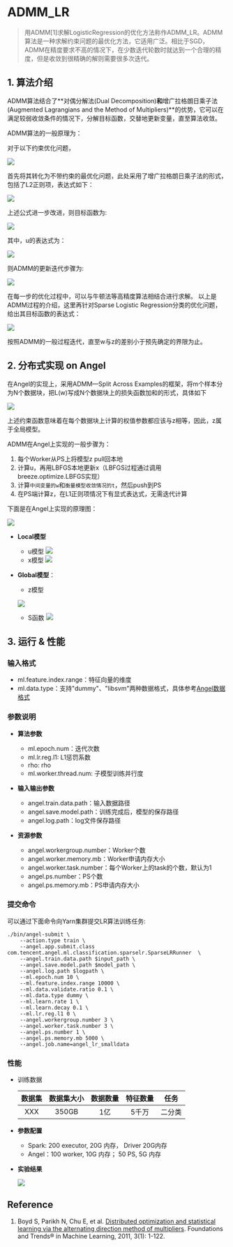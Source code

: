 # ADMM_LR

> 用ADMM[1]求解LogisticRegression的优化方法称作ADMM_LR。ADMM算法是一种求解约束问题的最优化方法，它适用广泛。相比于SGD，ADMM在精度要求不高的情况下，在少数迭代轮数时就达到一个合理的精度，但是收敛到很精确的解则需要很多次迭代。

## 1. 算法介绍

ADMM算法结合了**对偶分解法(Dual Decomposition)**和**增广拉格朗日乘子法(Augmented Lagrangians and the Method of Multipliers)**的优势，它可以在满足较弱收敛条件的情况下，分解目标函数，交替地更新变量，直至算法收敛。

ADMM算法的一般原理为：

对于以下约束优化问题，

![](../img/admm_general.png)

首先将其转化为不带约束的最优化问题，此处采用了增广拉格朗日乘子法的形式，包括了L2正则项，表达式如下：

![](../img/admm_l2.png)

上述公式进一步改进，则目标函数为:

![](../img/admm_loss_dual.png)

其中，u的表达式为：

![](../img/admm_u.png)

则ADMM的更新迭代步骤为:

![](../img/admm_iter_xzu.png)

在每一步的优化过程中，可以与牛顿法等高精度算法相结合进行求解。
以上是ADMM过程的介绍，这里再针对Sparse Logistic Regression分类的优化问题，给出其目标函数的表达式：

![](../img/admm_loss.png)

按照ADMM的一般过程迭代，直至w与z的差别小于预先确定的界限为止。

## 2. 分布式实现 on Angel

在Angel的实现上，采用ADMM—Split Across Examples的框架，将m个样本分为N个数据块，把L(w)写成N个数据块上的损失函数加和的形式，具体如下

![](../img/admm_loss_angel.png)

上述约束函数意味着在每个数据块上计算的权值参数都应该与z相等，因此，z属于全局模型。

ADMM在Angel上实现的一般步骤为：

1. 每个Worker从PS上将模型z pull回本地
2. 计算u，再用LBFGS本地更新x（LBFGS过程通过调用breeze.optimize.LBFGS实现）
3. 计算`中间变量的w`和`衡量模型收敛情况的t`，然后push到PS
4. 在PS端计算z，在L1正则项情况下有显式表达式，无需迭代计算

下面是在Angel上实现的原理图：

![](../img/admm_lr_1.png)


* **Local模型**

	* u模型
	![](../img/admm_local_u.png)	
	* x模型
	![](../img/admm_local_x.png)

* **Global模型**：

	* z模型

	![](../img/admm_local_z.png)

	* S函数
	![](../img/admm_z_s.png)

## 3. 运行 & 性能

###  **输入格式**
  * ml.feature.index.range：特征向量的维度
  * ml.data.type：支持"dummy"、"libsvm"两种数据格式，具体参考[Angel数据格式](data_format.md)

### **参数说明**


* **算法参数**  
  * ml.epoch.num：迭代次数
  * ml.lr.reg.l1: L1惩罚系数
  * rho: rho
  * ml.worker.thread.num: 子模型训练并行度

* **输入输出参数**
  * angel.train.data.path：输入数据路径   
  * angel.save.model.path：训练完成后，模型的保存路径   
  * angel.log.path：log文件保存路径   

       
* **资源参数**
  * angel.workergroup.number：Worker个数   
  * angel.worker.memory.mb：Worker申请内存大小    
  * angel.worker.task.number：每个Worker上的task的个数，默认为1    
  * angel.ps.number：PS个数    
  * angel.ps.memory.mb：PS申请内存大小

###  **提交命令**

可以通过下面命令向Yarn集群提交LR算法训练任务:

```shell
./bin/angel-submit \
    --action.type train \
    --angel.app.submit.class com.tencent.angel.ml.classification.sparselr.SparseLRRunner  \
    --angel.train.data.path $input_path \
    --angel.save.model.path $model_path \
    --angel.log.path $logpath \
    --ml.epoch.num 10 \
    --ml.feature.index.range 10000 \
    --ml.data.validate.ratio 0.1 \
    --ml.data.type dummy \
    --ml.learn.rate 1 \
    --ml.learn.decay 0.1 \
    --ml.lr.reg.l1 0 \
    --angel.workergroup.number 3 \
    --angel.worker.task.number 3 \
    --angel.ps.number 1 \
    --angel.ps.memory.mb 5000 \
    --angel.job.name=angel_lr_smalldata
```

### 性能


* 训练数据

	| 数据集 | 数据集大小 | 数据数量 | 特征数量 | 任务 |
	|:------:|:----------:|:--------:|:--------:|:-------:|
	| XXX  |    350GB    |   1亿  |   5千万   | 二分类 |


* **参数配置**

    * Spark:  200 executor, 20G 内存， Driver 20G内存
    * Angel：100 worker, 10G 内存； 50 PS, 5G 内存
    
* **实验结果**

    ![](../img/admm_lr.png)


## Reference
1. Boyd S, Parikh N, Chu E, et al. [Distributed optimization and statistical learning via the alternating direction method of multipliers](https://pdfs.semanticscholar.org/905b/cb57493c8b97b216bc6786aa122e1ad608b0.pdf). Foundations and Trends® in Machine Learning, 2011, 3(1): 1-122.